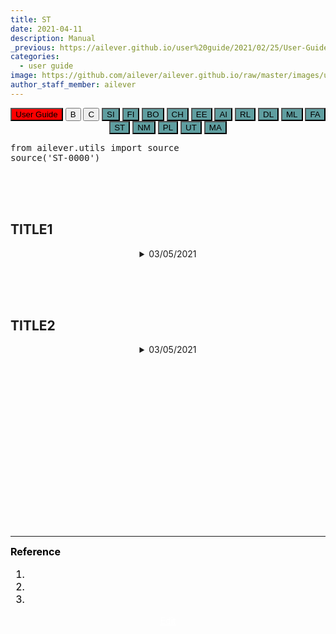 ```yaml
---
title: ST
date: 2021-04-11
description: Manual
_previous: https://ailever.github.io/user%20guide/2021/02/25/User-Guide/
categories:
  - user guide
image: https://github.com/ailever/ailever.github.io/raw/master/images/unsplash/gray_User_Guide.png
author_staff_member: ailever
---
```


<!-- Top Block -->
<div align="center" class="top_btn_box">
  <button class="top_btn" type="button" style="background-color:red;" onclick="location.href='https://ailever.github.io/user%20guide/2021/02/25/User-Guide/'">User Guide</button>
  <button class="top_btn" type="button" onclick="location.href='#'">B</button>
  <button class="top_btn" type="button" onclick="location.href='#'">C</button>
  <button class="top_btn" type="button" style="background-color:cadetblue;" onclick="location.href='https://ailever.github.io/user%20guide/2021/04/01/app-SI/'">SI</button>  
  <button class="top_btn" type="button" style="background-color:cadetblue;" onclick="location.href='https://ailever.github.io/user%20guide/2021/04/02/app-FI/'">FI</button>  
  <button class="top_btn" type="button" style="background-color:cadetblue;" onclick="location.href='https://ailever.github.io/user%20guide/2021/04/03/app-BO/'">BO</button>  
  <button class="top_btn" type="button" style="background-color:cadetblue;" onclick="location.href='https://ailever.github.io/user%20guide/2021/04/04/app-CH/'">CH</button>  
  <button class="top_btn" type="button" style="background-color:cadetblue;" onclick="location.href='https://ailever.github.io/user%20guide/2021/04/05/app-EE/'">EE</button>  
  <button class="top_btn" type="button" style="background-color:cadetblue;" onclick="location.href='https://ailever.github.io/user%20guide/2021/04/06/app-AI/'">AI</button>  
  <button class="top_btn" type="button" style="background-color:cadetblue;" onclick="location.href='https://ailever.github.io/user%20guide/2021/04/07/app-RL/'">RL</button>  
  <button class="top_btn" type="button" style="background-color:cadetblue;" onclick="location.href='https://ailever.github.io/user%20guide/2021/04/08/app-DL/'">DL</button>  
  <button class="top_btn" type="button" style="background-color:cadetblue;" onclick="location.href='https://ailever.github.io/user%20guide/2021/04/09/app-ML/'">ML</button>  
  <button class="top_btn" type="button" style="background-color:cadetblue;" onclick="location.href='https://ailever.github.io/user%20guide/2021/04/10/app-FA/'">FA</button>  
  <button class="top_btn" type="button" style="background-color:cadetblue;" onclick="location.href='https://ailever.github.io/user%20guide/2021/04/11/app-ST/'">ST</button>  
  <button class="top_btn" type="button" style="background-color:cadetblue;" onclick="location.href='https://ailever.github.io/user%20guide/2021/04/12/app-NM/'">NM</button>  
  <button class="top_btn" type="button" style="background-color:cadetblue;" onclick="location.href='https://ailever.github.io/user%20guide/2021/04/13/app-PL/'">PL</button>  
  <button class="top_btn" type="button" style="background-color:cadetblue;" onclick="location.href='https://ailever.github.io/user%20guide/2021/04/14/app-UT/'">UT</button>  
  <button class="top_btn" type="button" style="background-color:cadetblue;" onclick="location.href='https://ailever.github.io/user%20guide/2021/04/15/app-MA/'">MA</button>  
</div>
<!-- Top Block -->
<pre class="python-code">
from ailever.utils import source
source('ST-0000')
</pre>

<br><br><br>
## TITLE1
<!-- -------------------------------------------------------------------------------------------------------- -->
<details markdown="1">
  <summary align="center">03/05/2021</summary>
<pre class="python-code">
</pre>
</details>

<br><br><br>
## TITLE2
<!-- -------------------------------------------------------------------------------------------------------- -->
<details markdown="1">
  <summary align="center">03/05/2021</summary>
<pre class="python-code">
</pre>
</details>

<br><br><br>

<!-- Content Block -->
<div align="left" style="font-size:medium;font-weight:normal;color:black;background-color:unset;">　<br><br></div>
<div align="left" style="font-size:medium;font-weight:normal;color:black;background-color:unset;">　<br><br></div>
<div align="left" style="font-size:medium;font-weight:normal;color:black;background-color:unset;">　<br><br></div>
<!-- Content Block -->

<br><br><br>

---

<!-- Reference Block -->
<div align="left" style="font-size:medium;font-weight:normal;color:black;background-color:unset;">
<b>Reference</b>
<ol>
  <li></li>
  <li></li>
  <li></li>
</ol>
</div>
<!-- Reference Block -->

<!-- Bottom Block -->
<div align="center" class="bottom_btn_box">
  <span class="bottom_btn"><a href="https://github.com/ailever/ailever.github.io/blob/master/_posts/user-guide/2021-04-11-app-ST.md" target="_blank" style="color:white">Edit</a></span>
</div>
<!-- Bottom Block -->

<!-- Notice
# Mathematical Expression
- outline : $  $
- inline  : $$  $$

# Default Div Tag
- align : left, right, center
- font-size : xx-small, x-small, small, medium, large, x-large, xx-large
- font-weight : normal, bold
- color : red, orange, yellow, green, cyan, blue, purple, pink, white, gray, brown
- background-color : red, orange, yellow, green, cyan, blue, purple, pink, white, gray, brown

# Html Ref
- color code : https://htmlcolorcodes.com/
- tags : https://www.w3schools.com/tags/default.asp
- attributes : https://www.w3schools.com/tags/ref_attributes.asp
Notice -->




